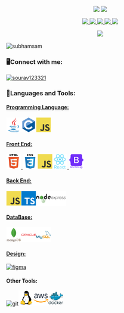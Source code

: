 <p align="center">
<img src="https://capsule-render.vercel.app/api?type=waving&color=gradient&height=150&section=header&text=Hey%20Everyone!🕹&fontSize=90" />
<img src="https://capsule-render.vercel.app/api?type=transparent&color=gradient&height=150&section=header&text=Lets%20Connect%20and%20Have%20a%20Chat💬&fontSize=40" />
</p>

<p align="center">
  <a href="https://www.instagram.com/thepiyushmalhotra/">
  <img height="50" src="https://github.com/subhamsam/subhamsam/assets/96036333/19ed721d-51e3-476a-b92c-2de91b9d80ff"/>
  </a>
  <a href="https://www.instagram.com/thepiyushmalhotra/">
  <img height="50" src="https://github.com/subhamsam/subhamsam/assets/96036333/eea46125-422e-48e9-b810-3b19d963bd19"/>
  </a>
  <a href="https://www.instagram.com/thepiyushmalhotra/">
  <img height="50" src="https://github.com/subhamsam/subhamsam/assets/96036333/2c3d96a6-5c02-4ec6-ae1b-441fa5b1e25c"/>
  </a>
  <a href="https://www.instagram.com/thepiyushmalhotra/">
  <img height="50" src="https://github.com/subhamsam/subhamsam/assets/96036333/a17e7eb5-2b6b-4627-9bfc-1360fe01db32"/>
  </a>
  <a href="https://www.instagram.com/thepiyushmalhotra/">
  <img height="50" src="https://github.com/subhamsam/subhamsam/assets/96036333/0431e634-f911-4861-85af-b483f2ef8fe9"/>
  </a>
  
</p>

<p align="center">
<img src="https://media.giphy.com/media/v1.Y2lkPTc5MGI3NjExamZsMWZzang0bGlobmJhajljbDd1OWJjYmduYngyMWV3amVvcG12bCZlcD12MV9pbnRlcm5hbF9naWZfYnlfaWQmY3Q9Zw/26BGIqWh2R1fi6JDa/giphy.gif"/>
</p>


<p align="left"> <img src="https://komarev.com/ghpvc/?username=subhamsam&label=Profile%20views&color=0e75b6&style=flat" alt="subhamsam" /> </p>

<h3 align="left">🖥️Connect with me:</h3>
<p align="left">
<a href="https://www.leetcode.com/sourav123321" target="blank"><img align="center" src="https://raw.githubusercontent.com/rahuldkjain/github-profile-readme-generator/master/src/images/icons/Social/leet-code.svg" alt="sourav123321" height="30" width="40" /></a>
</p>


<h3 align="left">🚀Languages and Tools:</h3>
<p align="left"> <a href="https://developer.android.com" target="_blank" rel="noreferrer"> 
<h4 align="left">Programming Language:</h4>

<img src="https://raw.githubusercontent.com/devicons/devicon/master/icons/java/java-original.svg" alt="java" width="40" height="40"/><img src="https://raw.githubusercontent.com/devicons/devicon/master/icons/c/c-original.svg" alt="c" width="40" height="40"/><img src="https://raw.githubusercontent.com/devicons/devicon/master/icons/javascript/javascript-original.svg" alt="javascript" width="40" height="40"/>
<h4 align="left">Front End:</h4>

<img src="https://raw.githubusercontent.com/devicons/devicon/master/icons/html5/html5-original-wordmark.svg" alt="html5" width="40" height="40"/> <img src="https://raw.githubusercontent.com/devicons/devicon/master/icons/css3/css3-original-wordmark.svg" alt="css3" width="40" height="40"/><img src="https://raw.githubusercontent.com/devicons/devicon/master/icons/javascript/javascript-original.svg" alt="javascript" width="40" height="40"/><img src="https://raw.githubusercontent.com/devicons/devicon/master/icons/react/react-original-wordmark.svg" alt="react" width="40" height="40"/> <img src="https://raw.githubusercontent.com/devicons/devicon/master/icons/bootstrap/bootstrap-plain-wordmark.svg" alt="bootstrap" width="40" height="40"/>

<h4 align="left">Back End:</h4>

<img src="https://raw.githubusercontent.com/devicons/devicon/master/icons/javascript/javascript-original.svg" alt="javascript" width="40" height="40"/><img src="https://raw.githubusercontent.com/devicons/devicon/master/icons/typescript/typescript-original.svg" alt="typescript" width="40" height="40"/><img src="https://raw.githubusercontent.com/devicons/devicon/master/icons/nodejs/nodejs-original-wordmark.svg" alt="nodejs" width="40" height="40"/><img src="https://raw.githubusercontent.com/devicons/devicon/master/icons/express/express-original-wordmark.svg" alt="express" width="40" height="40"/>


<h4 align="left">DataBase:</h4>

<img src="https://raw.githubusercontent.com/devicons/devicon/master/icons/mongodb/mongodb-original-wordmark.svg" alt="mongodb" width="40" height="40"/><img src="https://raw.githubusercontent.com/devicons/devicon/master/icons/oracle/oracle-original.svg" alt="oracle" width="40" height="40"/><img src="https://raw.githubusercontent.com/devicons/devicon/master/icons/mysql/mysql-original-wordmark.svg" alt="mysql" width="40" height="40"/>

<h4 align="left">Design:</h4>

<img src="https://www.vectorlogo.zone/logos/figma/figma-icon.svg" alt="figma" width="40" height="40"/> </a>


<h4 align="left">Other Tools:</h4>

<img src="https://www.vectorlogo.zone/logos/git-scm/git-scm-icon.svg" alt="git" width="40" height="40"/><img src="https://raw.githubusercontent.com/devicons/devicon/master/icons/linux/linux-original.svg" alt="linux" width="40" height="40"/><img src="https://raw.githubusercontent.com/devicons/devicon/master/icons/amazonwebservices/amazonwebservices-original-wordmark.svg" alt="aws" width="40" height="40"/><img src="https://raw.githubusercontent.com/devicons/devicon/master/icons/docker/docker-original-wordmark.svg" alt="docker" width="40" height="40"/>  
</p>


